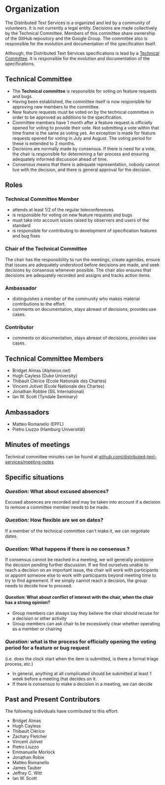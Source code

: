 # Organization

The Distributed Text Services is a organized and led by a community of volunteers. It is not currently a legal entity. Decisions are made collectively by the Technical Committee. Members of this committee share ownership of the GitHub repository and the Google Group. The committee also is responsible for the evolution and documentation of the specification itself.

Although, the Distributed Text Services specifications is lead by a [Technical Committee](#technical_committee). It is responsible for the evolution and documentation of the specifications.


## Technical Committee

* The **Technical committee** is responsible for voting on feature requests and bugs.
* Having been established, the committee itself is now responsible for approving new members to the committee.
*  New feature requests must be voted on by the technical committee in order to be approved as additions to the specification.
* Committee members have 1 month after a feature request is officially opened for voting to provide their vote. Not submitting a vote within that time frame is the same as voting yes. An exception is made for feature requests opened for voting in July and August. The voting period for these is extended to 2 months.
* Decisions are normally made by consensus.  If there is need for a vote, the chair
is responsible for determining a fair process and ensuring adequately informed
discussion ahead of time.
* Consensus means that there is adequate representation, nobody cannot live with
the decision, and there is general approval for the decision.

## Roles

### Technical Committee Member

* attends at least 1/2 of the regular teleconferences
* is responsible for voting on new feature requests and bugs
* must take into account issues raised by observers and users of the standard
* is responsible for contributing to development of specification features and bug fixes

### Chair of the Technical Committee

The chair has the responsibility to run the meetings, create agendas, ensure that issues are adequately understood before decisions are made, and seek decisions by consensus whenever possible. The chair also ensures that decisions are adequately recorded and assigns and tracks action items.

### Ambassador

* distinguishes a member of the community who makes material contributions to the effort.
* comments on documentation, stays abreast of decisions, provides use cases.

### Contributor

* comments on documentation, stays abreast of decisions, provides use cases.

## Technical Committee Members

- Bridget Almas (Alpheios.net)
- Hugh Cayless (Duke University)
- Thibault Clérice (Ecole Nationale des Chartes)
- Vincent Jolivet (Ecole Nationale des Chartes)
- Jonathan Robbie (SIL International)
- Ian W. Scott (Tyndale Seminary)

## Ambassadors

- Matteo Romanello (EPFL)
- Pietro Liuzzo (Hamburg Universität)

## Minutes of meetings

Technical committee minutes can be found at [github.com/distributed-text-services/meeting-notes](https://github.com/distributed-text-services/meeting-notes)


## Specific situations

### *Question:* What about excused absences?

Excused absences are recorded and may be taken into account if a decision to remove a committee member needs to be made.

### *Question:* How flexible are we on dates?

If a member of the technical committee can't make it, we can negotiate dates.

### *Question:* What happens if there is no consensus ?

If consensus cannot be reached in a meeting, we will generally postpone the decision pending further discussion. If we find ourselves unable to reach a decision on an important issue, the chair will work with participants or appoint someone else to work with participants beyond meeting time to try to find agreement. If we simply cannot reach a decision, the group needs to decide how to proceed.

#### *Question:* What about conflict of interest with the chair, when the chair has a strong opinion?

* Group members can always say they believe the chair should recuse for a decision or other activity
* Group members can ask chair to be excessively clear whether operating as a member or chairing

### *Question:* what is the process for officially opening the voting period for a feature or bug request

(i.e. does the clock start when the item is submitted, is there a formal triage process, etc.)

* In general, anything at all complicated should be submitted at least 1 week before a meeting that decides on it.
* If there is consensus to make a decision in a meeting, we can decide

## Past and Present Contributors

The following individuals have contributed to this effort:

* Bridget Almas
* Hugh Cayless
* Thibault Clérice
* Zachary Fletcher
* Vincent Jolivet
* Pietro Liuzzo
* Emmanuelle Morlock
* Jonathan Robie
* Matteo Romanello
* James Tauber
* Jeffrey C. Witt
* Ian W. Scott